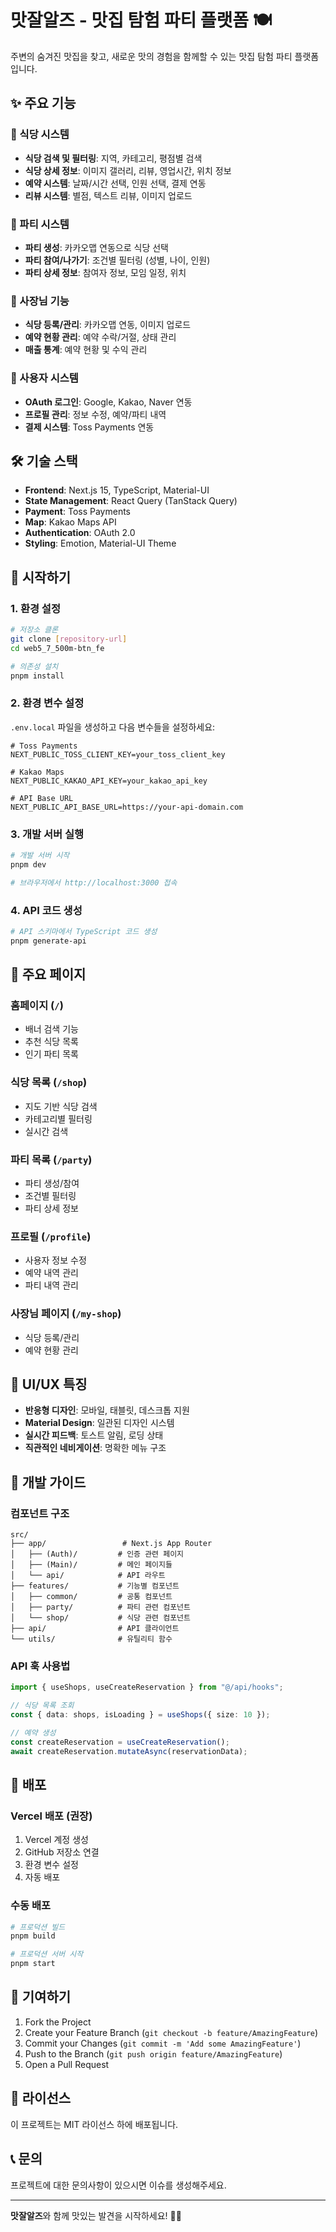 # 맛잘알즈 - 맛집 탐험 파티 플랫폼 🍽️

주변의 숨겨진 맛집을 찾고, 새로운 맛의 경험을 함께할 수 있는 맛집 탐험 파티 플랫폼입니다.

## ✨ 주요 기능

### 🏪 식당 시스템

- **식당 검색 및 필터링**: 지역, 카테고리, 평점별 검색
- **식당 상세 정보**: 이미지 갤러리, 리뷰, 영업시간, 위치 정보
- **예약 시스템**: 날짜/시간 선택, 인원 선택, 결제 연동
- **리뷰 시스템**: 별점, 텍스트 리뷰, 이미지 업로드

### 👥 파티 시스템

- **파티 생성**: 카카오맵 연동으로 식당 선택
- **파티 참여/나가기**: 조건별 필터링 (성별, 나이, 인원)
- **파티 상세 정보**: 참여자 정보, 모임 일정, 위치

### 🏪 사장님 기능

- **식당 등록/관리**: 카카오맵 연동, 이미지 업로드
- **예약 현황 관리**: 예약 수락/거절, 상태 관리
- **매출 통계**: 예약 현황 및 수익 관리

### 👤 사용자 시스템

- **OAuth 로그인**: Google, Kakao, Naver 연동
- **프로필 관리**: 정보 수정, 예약/파티 내역
- **결제 시스템**: Toss Payments 연동

## 🛠️ 기술 스택

- **Frontend**: Next.js 15, TypeScript, Material-UI
- **State Management**: React Query (TanStack Query)
- **Payment**: Toss Payments
- **Map**: Kakao Maps API
- **Authentication**: OAuth 2.0
- **Styling**: Emotion, Material-UI Theme

## 🚀 시작하기

### 1. 환경 설정

```bash
# 저장소 클론
git clone [repository-url]
cd web5_7_500m-btn_fe

# 의존성 설치
pnpm install
```

### 2. 환경 변수 설정

`.env.local` 파일을 생성하고 다음 변수들을 설정하세요:

```env
# Toss Payments
NEXT_PUBLIC_TOSS_CLIENT_KEY=your_toss_client_key

# Kakao Maps
NEXT_PUBLIC_KAKAO_API_KEY=your_kakao_api_key

# API Base URL
NEXT_PUBLIC_API_BASE_URL=https://your-api-domain.com
```

### 3. 개발 서버 실행

```bash
# 개발 서버 시작
pnpm dev

# 브라우저에서 http://localhost:3000 접속
```

### 4. API 코드 생성

```bash
# API 스키마에서 TypeScript 코드 생성
pnpm generate-api
```

## 📱 주요 페이지

### 홈페이지 (`/`)

- 배너 검색 기능
- 추천 식당 목록
- 인기 파티 목록

### 식당 목록 (`/shop`)

- 지도 기반 식당 검색
- 카테고리별 필터링
- 실시간 검색

### 파티 목록 (`/party`)

- 파티 생성/참여
- 조건별 필터링
- 파티 상세 정보

### 프로필 (`/profile`)

- 사용자 정보 수정
- 예약 내역 관리
- 파티 내역 관리

### 사장님 페이지 (`/my-shop`)

- 식당 등록/관리
- 예약 현황 관리

## 🎨 UI/UX 특징

- **반응형 디자인**: 모바일, 태블릿, 데스크톱 지원
- **Material Design**: 일관된 디자인 시스템
- **실시간 피드백**: 토스트 알림, 로딩 상태
- **직관적인 네비게이션**: 명확한 메뉴 구조

## 🔧 개발 가이드

### 컴포넌트 구조

```
src/
├── app/                 # Next.js App Router
│   ├── (Auth)/         # 인증 관련 페이지
│   ├── (Main)/         # 메인 페이지들
│   └── api/            # API 라우트
├── features/           # 기능별 컴포넌트
│   ├── common/         # 공통 컴포넌트
│   ├── party/          # 파티 관련 컴포넌트
│   └── shop/           # 식당 관련 컴포넌트
├── api/                # API 클라이언트
└── utils/              # 유틸리티 함수
```

### API 훅 사용법

```typescript
import { useShops, useCreateReservation } from "@/api/hooks";

// 식당 목록 조회
const { data: shops, isLoading } = useShops({ size: 10 });

// 예약 생성
const createReservation = useCreateReservation();
await createReservation.mutateAsync(reservationData);
```

## 🚀 배포

### Vercel 배포 (권장)

1. Vercel 계정 생성
2. GitHub 저장소 연결
3. 환경 변수 설정
4. 자동 배포

### 수동 배포

```bash
# 프로덕션 빌드
pnpm build

# 프로덕션 서버 시작
pnpm start
```

## 🤝 기여하기

1. Fork the Project
2. Create your Feature Branch (`git checkout -b feature/AmazingFeature`)
3. Commit your Changes (`git commit -m 'Add some AmazingFeature'`)
4. Push to the Branch (`git push origin feature/AmazingFeature`)
5. Open a Pull Request

## 📄 라이선스

이 프로젝트는 MIT 라이선스 하에 배포됩니다.

## 📞 문의

프로젝트에 대한 문의사항이 있으시면 이슈를 생성해주세요.

---

**맛잘알즈**와 함께 맛있는 발견을 시작하세요! 🍜✨
